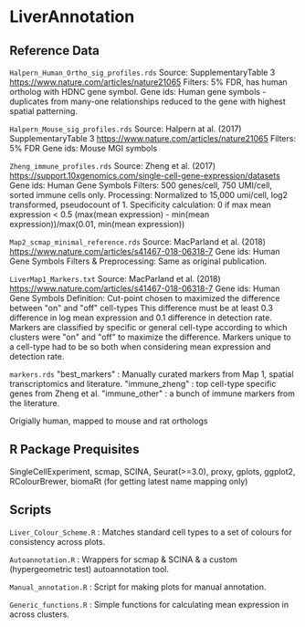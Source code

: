 # LiverAnnotation

## Reference Data
`Halpern_Human_Ortho_sig_profiles.rds`
Source: SupplementaryTable 3 https://www.nature.com/articles/nature21065
Filters: 5% FDR, has human ortholog with HDNC gene symbol.
Gene ids: Human gene symbols - duplicates from many-one relationships reduced to the gene with highest spatial patterning.

`Halpern_Mouse_sig_profiles.rds`
Source: Halpern at al. (2017) SupplementaryTable 3 https://www.nature.com/articles/nature21065
Filters: 5% FDR
Gene ids: Mouse MGI symbols

`Zheng_immune_profiles.rds`
Source: Zheng et al. (2017) https://support.10xgenomics.com/single-cell-gene-expression/datasets
Gene ids: Human Gene Symbols
Filters: 500 genes/cell, 750 UMI/cell, sorted immune cells only.
Processing: Normalized to 15,000 umi/cell, log2 transformed, pseudocount of 1.
Specificity calculation: 
0 if max mean expression < 0.5
(max(mean expression) - min(mean expression))/max(0.01, min(mean expression))

`Map2_scmap_minimal_reference.rds`
Source: MacParland et al. (2018) https://www.nature.com/articles/s41467-018-06318-7
Gene ids: Human Gene Symbols
Filters & Preprocessing: Same as original publication.

`LiverMap1_Markers.txt`
Source: MacParland et al. (2018) https://www.nature.com/articles/s41467-018-06318-7
Gene ids: Human Gene Symbols
Definition: 
Cut-point chosen to maximized the difference between "on" and "off" cell-types
This difference must be at least 0.3 difference in log mean expression and 0.1 difference in detection rate.
Markers are classified by specific or general cell-type according to which clusters were "on" and "off" to maximize the difference.
Markers unique to a cell-type had to be so both when considering mean expression and detection rate.

`markers.rds`
"best_markers" : Manually curated markers from Map 1, spatial transcriptomics and literature.
"immune_zheng" : top cell-type specific genes from Zheng et al.
"immune_other" : a bunch of immune markers from the literature.

Origially human, mapped to mouse and rat orthologs



## R Package Prequisites
SingleCellExperiment, scmap, SCINA, Seurat(>=3.0), proxy, gplots, ggplot2, RColourBrewer, biomaRt (for getting latest name mapping only)

## Scripts
`Liver_Colour_Scheme.R` : Matches standard cell types to a set of colours for consistency across plots.

`Autoannotation.R` : Wrappers for scmap & SCINA & a custom (hypergeometric test) autoannotation tool.

`Manual_annotation.R` : Script for making plots for manual annotation.

`Generic_functions.R` : Simple functions for calculating mean expression in across clusters.


